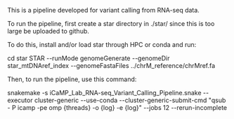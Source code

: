 This is a pipeline developed for variant calling from RNA-seq data.

To run the pipeline, first create a star directory in ./star/ since this is too large be uploaded to github.

To do this, install and/or load star through HPC or conda and run:

cd star
STAR --runMode genomeGenerate --genomeDir star_mtDNAref_index --genomeFastaFiles ../chrM_reference/chrMref.fa

Then, to run the pipeline, use this command:

snakemake -s iCaMP_Lab_RNA-seq_Variant_Calling_Pipeline.snake --executor cluster-generic --use-conda --cluster-generic-submit-cmd "qsub -
P icamp -pe omp {threads} -o {log} -e {log}" --jobs 12 --rerun-incomplete
